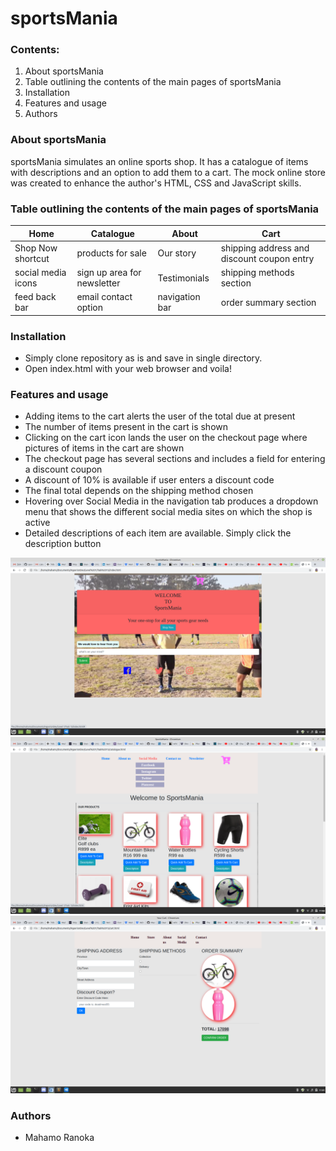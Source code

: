 # sportsMania


### Contents:
1. About sportsMania
2. Table outlining the contents of the main pages of sportsMania
3. Installation
4. Features and usage
5. Authors







### About sportsMania
 sportsMania simulates an online sports shop. It has a catalogue of items with descriptions and an option to add them to a cart.
 The mock online store was created to enhance the author's HTML, CSS and JavaScript skills.

### Table outlining the  contents of the main pages of sportsMania

Home | Catalogue | About | Cart
---- | --------- | ----- | ----
Shop Now shortcut | products for sale | Our story | shipping address and discount coupon entry
social media icons | sign up area for newsletter | Testimonials | shipping methods section
feed back bar | email contact option | navigation bar | order summary section

### Installation
* Simply clone repository as is and save in single directory.
* Open index.html with your web browser and voila!

### Features and usage
* Adding items to the cart alerts the user of the total due at present 
* The number of items present in the cart is shown
* Clicking on the cart icon lands the user on the checkout page where pictures of items in the cart are shown
* The checkout page has several sections and includes a field for entering a discount coupon
* A discount of 10% is available if user enters a discount code
* The final total depends on the shipping method chosen
* Hovering over Social Media in the navigation tab produces a dropdown menu that shows the different social media sites on which the shop is active
* Detailed descriptions of each item are available. Simply click the description button

![HomePage](images2/homepage.png)
![Catalogue](images2/catalogue.png)
![checkout page](images2/checkout.png)

### Authors
* Mahamo Ranoka







